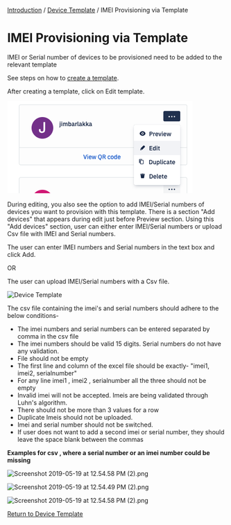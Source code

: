 [Introduction](../../index.md) / [Device Template](../index.md) / IMEI Provisioning via Template

# IMEI Provisioning via Template

IMEI or Serial number of devices to be provisioned need to be added to the relevant template

See steps on how to [create a template](../index.md).

After creating a template, click on Edit template. 

![here](../../images/temp_2.png)

During editing, you also see the option to add IMEI/Serial numbers of devices you want to provision with this template. There is a section "Add devices" that appears during edit just before Preview section. Using this "Add devices" section, user can either enter IMEI/Serial numbers or upload Csv file with IMEI and Serial numbers.

The user can enter IMEI numbers and Serial numbers in the text box and click Add.

OR

The user can upload IMEI/Serial numbers with a Csv file.

![Device Template](https://documentation-media.s3.amazonaws.com/images/20.width-800.png?AWSAccessKeyId=AKIAJHOTEM5S4GAN2SGA)

The csv file containing the imei's and serial numbers should adhere to the below conditions-

*   The imei numbers and serial numbers can be entered separated by comma in the csv file
*   The imei numbers should be valid 15 digits. Serial numbers do not have any validation.
*   File should not be empty
*   The first line and column of the excel file should be exactly- "imei1, imei2, serialnumber"
*   For any line imei1 , imei2 , serialnumber all the three should not be empty
*   Invalid imei will not be accepted. Imeis are being validated through Luhn's algorithm.
*   There should not be more than 3 values for a row
*   Duplicate Imeis should not be uploaded.
*   Imei and serial number should not be switched.
*   If user does not want to add a second imei or serial number, they should leave the space blank between the commas

**Examples for csv , where a serial number or an imei number could be missing**

![Screenshot 2019-05-19 at 12.54.58 PM (2).png](https://documentation-media.s3.amazonaws.com/images/Screenshot_2019-05-19_at_12.54.58_PM_2.width-500.png?AWSAccessKeyId=AKIAJHOTEM5S4GAN2SGA)

![Screenshot 2019-05-19 at 12.54.49 PM (2).png](https://documentation-media.s3.amazonaws.com/images/Screenshot_2019-05-19_at_12.54.49_PM_2.width-500.png?AWSAccessKeyId=AKIAJHOTEM5S4GAN2SGA)

![Screenshot 2019-05-19 at 12.54.58 PM (2).png](https://documentation-media.s3.amazonaws.com/images/Screenshot_2019-05-19_at_12.54.58_PM_2.width-500.png?AWSAccessKeyId=AKIAJHOTEM5S4GAN2SGA)

[Return to Device Template](../index.md)
